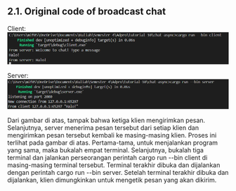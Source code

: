 ## 2.1. Original code of broadcast chat
Client:
![alt text](image.png)

Server:
![alt text](image-1.png)

Dari gambar di atas, tampak bahwa ketiga klien mengirimkan pesan. Selanjutnya, server menerima pesan tersebut dari setiap klien dan mengirimkan pesan tersebut kembali ke masing-masing klien. Proses ini terlihat pada gambar di atas. Pertama-tama, untuk menjalankan program yang sama, maka bukalah empat terminal. Selanjutnya, bukalah tiga terminal dan jalankan perseorangan perintah cargo run --bin client di masing-masing terminal tersebut. Terminal terakhir dibuka dan dijalankan dengan perintah cargo run --bin server. Setelah terminal terakhir dibuka dan dijalankan, klien dimungkinkan untuk mengetik pesan yang akan dikirim.

